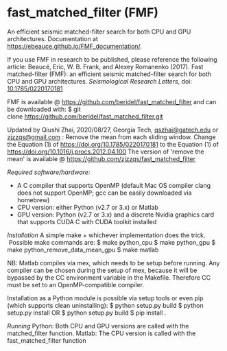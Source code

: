 # fast_matched_filter (FMF)
An efficient seismic matched-filter search for both CPU and GPU architectures. Documentation at https://ebeauce.github.io/FMF_documentation/.

If you use FMF in research to be published, please reference the following article: Beaucé, Eric, W. B. Frank, and Alexey Romanenko (2017). Fast matched-filter (FMF): an efficient seismic matched-filter search for both CPU and GPU architectures. _Seismological Research Letters_, doi: [10.1785/0220170181](https://doi.org/10.1785/0220170181)

FMF is available @ https://github.com/beridel/fast_matched_filter
and can be downloaded with:
$ git clone https://github.com/beridel/fast_matched_filter.git

Updated by Qiushi Zhai, 2020/08/27, Georgia Tech, qszhai@gatech.edu or zjzzqs@gmail.com :
Remove the mean from each sliding window. Change the Equation (1) of https://doi.org/10.1785/0220170181 to the Equation (1) of https://doi.org/10.1016/j.procs.2012.04.100
The version of 'remove the mean' is available @ https://github.com/zjzzqs/fast_matched_filter

_Required software/hardware:_
- A C compiler that supports OpenMP (default Mac OS compiler clang does not support OpenMP; gcc can be easily downloaded via homebrew)
- CPU version: either Python (v2.7 or 3.x) or Matlab
- GPU version: Python (v2.7 or 3.x) and a discrete Nvidia graphics card that supports CUDA C with CUDA toolkit installed

_Installation_
A simple make + whichever implementation does the trick.  Possible make commands are:
$ make python_cpu
$ make python_gpu
$ make python_remove_data_mean_gpu
$ make matlab

NB: Matlab compiles via mex, which needs to be setup before running. Any compiler can be chosen during the setup of mex, because it will be bypassed by the CC environment variable in the Makefile. Therefore CC must be set to an OpenMP-compatible compiler.

Installation as a Python module is possible via setup tools or even pip (which supports clean uninstalling):
$ python setup.py build
$ python setup.py install
OR
$ python setup.py build
$ pip install .

_Running_
Python: Both CPU and GPU versions are called with the matched_filter function.
Matlab: The CPU version is called with the fast_matched_filter function

